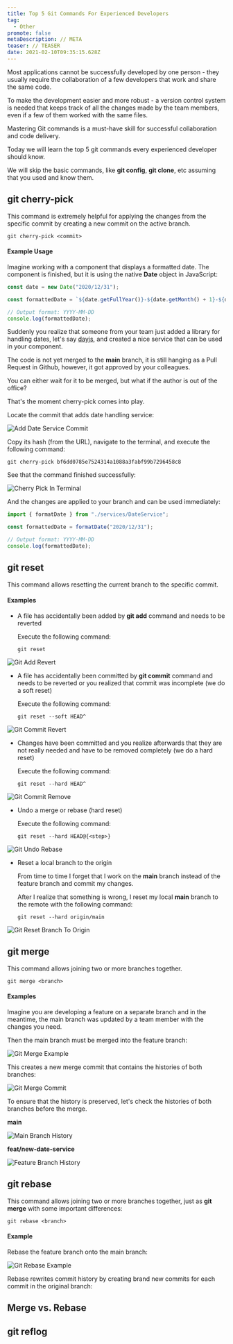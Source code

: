 ```yaml
---
title: Top 5 Git Commands For Experienced Developers
tag:
  - Other
promote: false
metaDescription: // META
teaser: // TEASER
date: 2021-02-10T09:35:15.628Z
---
```

Most applications cannot be successfully developed by one person - they usually require the collaboration of a few developers that work and share the same code.

To make the development easier and more robust - a version control system is needed that keeps track of all the changes made by the team members, even if a few of them worked with the same files.

Mastering Git commands is a must-have skill for successful collaboration and code delivery.

Today we will learn the top 5 git commands every experienced developer should know.

We will skip the basic commands, like **git config**, **git clone**, etc assuming that you used and know them.

## git cherry-pick

This command is extremely helpful for applying the changes from the specific commit by creating a new commit on the active branch.

`git cherry-pick <commit>`

#### Example Usage

Imagine working with a component that displays a formatted date. The component is finished, but it is using the native **Date** object in JavaScript:

```javascript
const date = new Date("2020/12/31");

const formattedDate = `${date.getFullYear()}-${date.getMonth() + 1}-${date.getDate()}`;

// Output format: YYYY-MM-DD
console.log(formattedDate);
```

Suddenly you realize that someone from your team just added a library for handling dates, let's say [dayjs](https://www.npmjs.com/package/dayjs), and created a nice service that can be used in your component.

The code is not yet merged to the **main** branch, it is still hanging as a Pull Request in Github, however, it got approved by your colleagues.

You can either wait for it to be merged, but what if the author is out of the office?

That's the moment cherry-pick comes into play.

Locate the commit that adds date handling service:

![Add Date Service Commit](/img/screenshot-2021-02-07-at-12.14.24.png "Add Date Service Commit")

Copy its hash (from the URL), navigate to the terminal, and execute the following command:

`git cherry-pick bf6dd0785e7524314a1088a3fabf99b7296458c8`

See that the command finished successfully:

![Cherry Pick In Terminal](/img/screenshot-2021-02-07-at-12.16.22.png "Cherry Pick In Terminal")

And the changes are applied to your branch and can be used immediately:

```javascript
import { formatDate } from "./services/DateService";

const formattedDate = formatDate("2020/12/31");

// Output format: YYYY-MM-DD
console.log(formattedDate);
```

## git reset

This command allows resetting the current branch to the specific commit.

#### Examples

* A file has accidentally been added by **git add** command and needs to be reverted

  Execute the following command:

  `git reset`

![Git Add Revert](/img/screenshot-2021-02-07-at-12.50.21.png "Git Add Revert")

* A file has accidentally been committed by **git commit** command and needs to be reverted or you realized that commit was incomplete (we do a soft reset)

  Execute the following command:

  `git reset --soft HEAD^`

![Git Commit Revert](/img/screenshot-2021-02-07-at-12.55.00.png "Git Commit Revert")

* Changes have been committed and you realize afterwards that they are not really needed and have to be removed completely (we do a hard reset)

  Execute the following command:

  `git reset --hard HEAD^`

![Git Commit Remove](/img/screenshot-2021-02-07-at-13.00.01.png "Git Commit Remove")

* Undo a merge or rebase (hard reset)

  Execute the following command:

  `git reset --hard HEAD@{<step>}`

![Git Undo Rebase](/img/screenshot-2021-02-07-at-13.08.20.png "Git Undo Rebase")

* Reset a local branch to the origin

  From time to time I forget that I work on the **main** branch instead of the feature branch and commit my changes.

  After I realize that something is wrong, I reset my local **main** branch to the remote with the following command:

  `git reset --hard origin/main`

![Git Reset Branch To Origin](/img/screenshot-2021-02-07-at-13.13.40.png "Git Reset Branch To Origin")

## git merge

This command allows joining two or more branches together.

`git merge <branch>`

#### Examples

Imagine you are developing a feature on a separate branch and in the meantime, the main branch was updated by a team member with the changes you need.

Then the main branch must be merged into the feature branch:

![Git Merge Example](/img/screenshot-2021-02-07-at-14.26.41.png "Git Merge Example")

This creates a new merge commit that contains the histories of both branches:

![Git Merge Commit](/img/screenshot-2021-02-07-at-14.27.02.png "Git Merge Commit")

To ensure that the history is preserved, let's check the histories of both branches before the merge.

**main**

![Main Branch History](/img/screenshot-2021-02-07-at-14.25.07.png "Main Branch History")

**feat/new-date-service**

![Feature Branch History](/img/screenshot-2021-02-07-at-14.25.55.png "Feature Branch History")

## git rebase

This command allows joining two or more branches together, just as **git merge** with some important differences:

`git rebase <branch>`

#### Example

Rebase the feature branch onto the main branch:

![Git Rebase Example](/img/screenshot-2021-02-07-at-14.15.21.png "Git Rebase Example")

Rebase rewrites commit history by creating brand new commits for each commit in the original branch:



## Merge vs. Rebase

## git reflog
